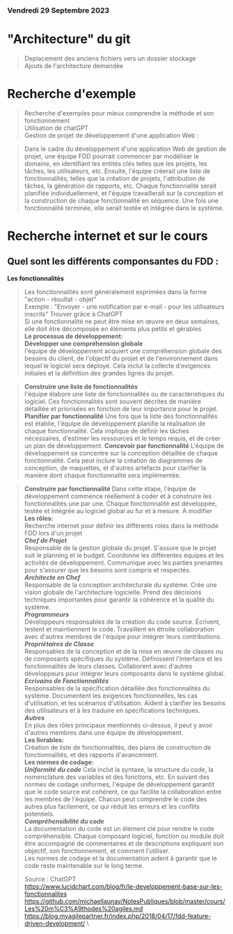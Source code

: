 ### Vendredi 29 Septembre 2023
# "Architecture" du git
> Deplacement des anciens fichiers vers un dossier stockage \
> Ajouts de l'architecture demandée
# Recherche d'exemple 
> Recherche d'exemples pour mieux comprendre la méthode et son fonctionnement \
> Utilisation de chatGPT \
> Gestion de projet de développement d'une application Web :

> Dans le cadre du développement d'une application Web de gestion de projet, une équipe FDD pourrait commencer par modéliser le domaine, en identifiant les entités clés telles que les projets, les tâches, les utilisateurs, etc.
> Ensuite, l'équipe créerait une liste de fonctionnalités, telles que la création de projets, l'attribution de tâches, la génération de rapports, etc.
> Chaque fonctionnalité serait planifiée individuellement, et l'équipe travaillerait sur la conception et la construction de chaque fonctionnalité en séquence.
> Une fois une fonctionnalité terminée, elle serait testée et intégrée dans le système.

# Recherche internet et sur le cours
## Quel sont les différents componsantes du FDD :
**Les fonctionnalités**
> Les fonctionnalités sont généralement exprimées dans la forme "action - résultat - objet" \
> Exemple : "Envoyer - une notification par e-mail - pour les utilisateurs inscrits" Trouver grâce à ChatGPT \
> Si une fonctionnalité ne peut être mise en œuvre en deux semaines, elle doit être décomposée en éléments plus petits et gérables \
> **Le processus de développement:**\
> **Développer une compréhension globale**\
> l'équipe de développement acquiert une compréhension globale des besoins du client, de l'objectif du projet et de l'environnement dans lequel le logiciel sera déployé. Cela inclut la collecte d'exigences initiales et la définition des grandes lignes du projet.

>**Construire une liste de fonctionnalités**\
>l'équipe élabore une liste de fonctionnalités ou de caractéristiques du logiciel. Ces fonctionnalités sont souvent décrites de manière détaillée et priorisées en fonction de leur importance pour le projet.\
>**Planifier par fonctionnalité**
> Une fois que la liste des fonctionnalités est établie, l'équipe de développement planifie la réalisation de chaque fonctionnalité. Cela implique de définir les tâches nécessaires, d'estimer les ressources et le temps requis, et de créer un plan de développement.
>**Concevoir par fonctionnalité**
>L'équipe de développement se concentre sur la conception détaillée de chaque fonctionnalité. Cela peut inclure la création de diagrammes de conception, de maquettes, et d'autres artefacts pour clarifier la manière dont chaque fonctionnalité sera implémentée.

>**Construire par fonctionnalité**
>Dans cette étape, l'équipe de développement commence réellement à coder et à construire les fonctionnalités une par une. Chaque fonctionnalité est développée, testée et intégrée au logiciel global au fur et à mesure.
A modifier\
**Les rôles:**\
>Recherche internet pour définir les différents roles dans la méthode FDD lors d'un projet\
> ***Chef de Projet***\
>Responsable de la gestion globale du projet.
>S'assure que le projet suit le planning et le budget.
>Coordonne les différentes équipes et les activités de développement.
>Communique avec les parties prenantes pour s'assurer que les besoins sont compris et respectés.\
>***Architecte en Chef***\
>Responsable de la conception architecturale du système.
>Crée une vision globale de l'architecture logicielle.
>Prend des décisions techniques importantes pour garantir la cohérence et la qualité du système.\
>***Programmeurs***\
>Développeurs responsables de la création du code source.
>Écrivent, testent et maintiennent le code.
>Travaillent en étroite collaboration avec d'autres membres de l'équipe pour intégrer leurs contributions.\
>***Propriétaires de Classe***\
>Responsables de la conception et de la mise en œuvre de classes ou de composants spécifiques du système.
>Définissent l'interface et les fonctionnalités de leurs classes.
>Collaborent avec d'autres développeurs pour intégrer leurs composants dans le système global.\
>***Ecrivains de Fonctionnalités***\
Responsables de la spécification détaillée des fonctionnalités du système.
>Documentent les exigences fonctionnelles, les cas d'utilisation, et les scénarios d'utilisation.
>Aident à clarifier les besoins des utilisateurs et à les traduire en spécifications techniques.\
>***Autres***\
>En plus des rôles principaux mentionnés ci-dessus, il peut y avoir d'autres membres dans une équipe de développement.\
> **Les livrables:** \
> Création de liste de fonctionnalités, des plans de construction de fonctionnalités, et des rapports d'avancement.\
> **Les normes de codage:**\
> ***Uniformité du code***
>Cela inclut la syntaxe, la structure du code, la nomenclature des variables et des fonctions, etc.
En suivant des normes de codage uniformes, l'équipe de développement garantit que le code source est cohérent, ce qui facilite la collaboration entre les membres de l'équipe. Chacun peut comprendre le code des autres plus facilement, ce qui réduit les erreurs et les conflits potentiels.\
***Compréhensibilité du code***\
La documentation du code est un élément clé pour rendre le code compréhensible. Chaque composant logiciel, fonction ou module doit être accompagné de commentaires et de descriptions expliquant son objectif, son fonctionnement, et comment l'utiliser.\
Les normes de codage et la documentation aident à garantir que le code reste maintenable sur le long terme.
>
> Source :
> ChatGPT\
> https://www.lucidchart.com/blog/fr/le-developpement-base-sur-les-fonctionnalites \
> https://github.com/michaellaunay/NotesPubliques/blob/master/cours/Les%20m%C3%A9thodes%20agiles.md \
> https://blog.myagilepartner.fr/index.php/2018/04/17/fdd-feature-driven-development/ \
> 
